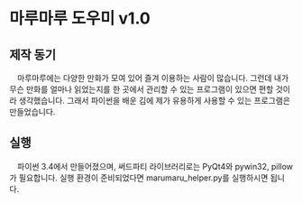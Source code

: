 # 마루마루 도우미 v1.0

## 제작 동기

　마루마루에는 다양한 만화가 모여 있어 즐겨 이용하는 사람이 많습니다.
그런데 내가 무슨 만화를 얼마나 읽었는지를 한 곳에서 관리할 수 있는 프로그램이 있으면 편할 것이라 생각했습니다.
그래서 파이썬을 배운 김에 제가 유용하게 사용할 수 있는 프로그램은 만들었습니다.



## 실행

　파이썬 3.4에서 만들어졌으며, 써드파티 라이브러리로는 PyQt4와 pywin32, pillow가 필요합니다.
실행 환경이 준비되었다면 marumaru_helper.py를 실행하시면 됩니다.
